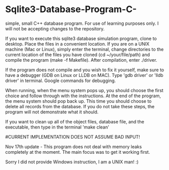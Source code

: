 # Sqlite3-Database-Program-C-
simple, small C++ database program. For use of learning purposes only. I will not be accepting changes to the repository.

If you want to execute this sqlite3 database simulation program, clone to desktop. Place the files in a convenient location. If you are on a UNIX machine (Mac or Linux), simply enter the terminal, change directories to the current location of the files you have cloned (cd ~/your/file/path) and compile the program (make -f Makefile). After compilation, enter ./driver.

If the program does not compile and you wish to fix it yourself, make sure to have a debugger (GDB on Linux or LLDB on MAC). Type 'gdb driver' or 'lldb driver' in terminal. Google commands for debugging.

When running, when the menu system pops up, you should choose the first choice and follow through with the instructions. At the end of the program, the menu system should pop back up. This time you should choose to delete all records from the database. If you do not take these steps, the program will not demonstrate what it should.

If you want to clean up all of the object files, database file, and the executable, then type in the terminal  'make clean'

#CURRENT IMPLEMENTATION DOES NOT ASSUME BAD INPUT!

Nov 17th update - This program does not deal with memory leaks completely at the moment. The main focus was to get it working first.

Sorry I did not provide Windows instruction, I am a UNIX man! :)
